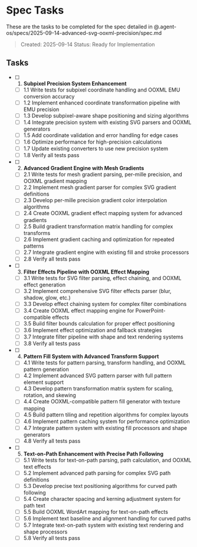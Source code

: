 # Spec Tasks

These are the tasks to be completed for the spec detailed in @.agent-os/specs/2025-09-14-advanced-svg-ooxml-precision/spec.md

> Created: 2025-09-14
> Status: Ready for Implementation

## Tasks

- [ ] 1. **Subpixel Precision System Enhancement**
  - [ ] 1.1 Write tests for subpixel coordinate handling and OOXML EMU conversion accuracy
  - [ ] 1.2 Implement enhanced coordinate transformation pipeline with EMU precision
  - [ ] 1.3 Develop subpixel-aware shape positioning and sizing algorithms
  - [ ] 1.4 Integrate precision system with existing SVG parsers and OOXML generators
  - [ ] 1.5 Add coordinate validation and error handling for edge cases
  - [ ] 1.6 Optimize performance for high-precision calculations
  - [ ] 1.7 Update existing converters to use new precision system
  - [ ] 1.8 Verify all tests pass

- [ ] 2. **Advanced Gradient Engine with Mesh Gradients**
  - [ ] 2.1 Write tests for mesh gradient parsing, per-mille precision, and OOXML gradient mapping
  - [ ] 2.2 Implement mesh gradient parser for complex SVG gradient definitions
  - [ ] 2.3 Develop per-mille precision gradient color interpolation algorithms
  - [ ] 2.4 Create OOXML gradient effect mapping system for advanced gradients
  - [ ] 2.5 Build gradient transformation matrix handling for complex transforms
  - [ ] 2.6 Implement gradient caching and optimization for repeated patterns
  - [ ] 2.7 Integrate gradient engine with existing fill and stroke processors
  - [ ] 2.8 Verify all tests pass

- [ ] 3. **Filter Effects Pipeline with OOXML Effect Mapping**
  - [ ] 3.1 Write tests for SVG filter parsing, effect chaining, and OOXML effect generation
  - [ ] 3.2 Implement comprehensive SVG filter effects parser (blur, shadow, glow, etc.)
  - [ ] 3.3 Develop effect chaining system for complex filter combinations
  - [ ] 3.4 Create OOXML effect mapping engine for PowerPoint-compatible effects
  - [ ] 3.5 Build filter bounds calculation for proper effect positioning
  - [ ] 3.6 Implement effect optimization and fallback strategies
  - [ ] 3.7 Integrate filter pipeline with shape and text rendering systems
  - [ ] 3.8 Verify all tests pass

- [ ] 4. **Pattern Fill System with Advanced Transform Support**
  - [ ] 4.1 Write tests for pattern parsing, transform handling, and OOXML pattern generation
  - [ ] 4.2 Implement advanced SVG pattern parser with full pattern element support
  - [ ] 4.3 Develop pattern transformation matrix system for scaling, rotation, and skewing
  - [ ] 4.4 Create OOXML-compatible pattern fill generator with texture mapping
  - [ ] 4.5 Build pattern tiling and repetition algorithms for complex layouts
  - [ ] 4.6 Implement pattern caching system for performance optimization
  - [ ] 4.7 Integrate pattern system with existing fill processors and shape generators
  - [ ] 4.8 Verify all tests pass

- [ ] 5. **Text-on-Path Enhancement with Precise Path Following**
  - [ ] 5.1 Write tests for text-on-path parsing, path calculation, and OOXML text effects
  - [ ] 5.2 Implement advanced path parsing for complex SVG path definitions
  - [ ] 5.3 Develop precise text positioning algorithms for curved path following
  - [ ] 5.4 Create character spacing and kerning adjustment system for path text
  - [ ] 5.5 Build OOXML WordArt mapping for text-on-path effects
  - [ ] 5.6 Implement text baseline and alignment handling for curved paths
  - [ ] 5.7 Integrate text-on-path system with existing text rendering and shape processors
  - [ ] 5.8 Verify all tests pass